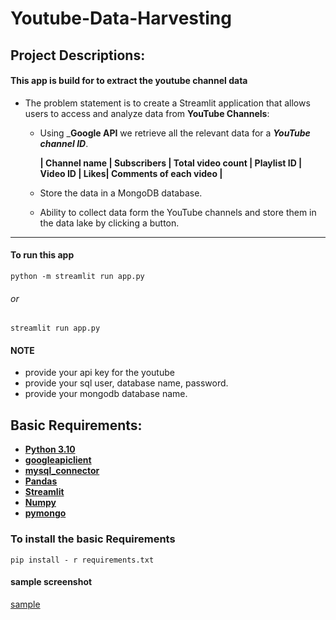 # Youtube-Data-Harvesting

## Project Descriptions:

#### This app is build for to extract the youtube channel data 

- The problem statement is to create a Streamlit application that allows users to access and analyze data from __YouTube Channels__:
   
   - Using _**Google API** we retrieve all the relevant data for a _**YouTube channel ID**_.
  
        __| Channel name | Subscribers | Total video count | Playlist ID | Video ID | Likes| Comments of each video |__
     
   - Store the data in a MongoDB database.
   - Ability to collect data form the YouTube channels and store them in the data lake by clicking a button.

---

#### To run this app

`python -m streamlit run app.py`

###### or

`streamlit run app.py`

#### NOTE

- provide your api key for the youtube 
- provide your sql user, database name, password.
- provide your mongodb database name.

## Basic Requirements:

- __[Python 3.10](https://docs.python.org/3/)__
- __[googleapiclient](https://developers.google.com/api-client-library)__ 
- __[mysql_connector](https://dev.mysql.com/doc/connector-python/en/)__ 
- __[Pandas](https://pandas.pydata.org/docs/)__
- __[Streamlit](https://docs.streamlit.io/)__
- __[Numpy](https://numpy.org/doc/)__ 
- __[pymongo](https://pymongo.readthedocs.io/en/stable/)__

### To install the basic Requirements

`pip install - r requirements.txt`

#### sample screenshot
[sample](https://github.com/AJIN-B/Youtube-data-Harvesting/blob/main/images/contents.jpg?raw=true)


